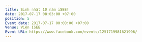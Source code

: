 ```yaml
---
title: Sinh nhật 10 năm iSEE!
date: 2017-07-17 08:03:00 +07:00
position: 5
Event date: 2017-07-17 00:00:00 +07:00
Venue: Viện ISEE
Event URL: https://www.facebook.com/events/1251719981621996/
---
```


